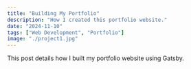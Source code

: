```yaml
---
title: "Building My Portfolio"
description: "How I created this portfolio website."
date: "2024-11-10"
tags: ["Web Development", "Portfolio"]
image: "./project1.jpg"
---
```

This post details how I built my portfolio website using Gatsby.
